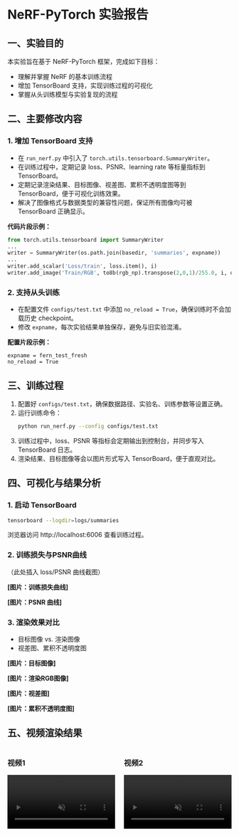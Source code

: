 # NeRF-PyTorch 实验报告

## 一、实验目的

本实验旨在基于 NeRF-PyTorch 框架，完成如下目标：
- 理解并掌握 NeRF 的基本训练流程
- 增加 TensorBoard 支持，实现训练过程的可视化
- 掌握从头训练模型与实验复现的流程

## 二、主要修改内容

### 1. 增加 TensorBoard 支持
- 在 `run_nerf.py` 中引入了 `torch.utils.tensorboard.SummaryWriter`。
- 在训练过程中，定期记录 loss、PSNR、learning rate 等标量指标到 TensorBoard。
- 定期记录渲染结果、目标图像、视差图、累积不透明度图等到 TensorBoard，便于可视化训练效果。
- 解决了图像格式与数据类型的兼容性问题，保证所有图像均可被 TensorBoard 正确显示。

**代码片段示例：**
```python
from torch.utils.tensorboard import SummaryWriter
...
writer = SummaryWriter(os.path.join(basedir, 'summaries', expname))
...
writer.add_scalar('Loss/train', loss.item(), i)
writer.add_image('Train/RGB', to8b(rgb_np).transpose(2,0,1)/255.0, i, dataformats='CHW')
```

### 2. 支持从头训练
- 在配置文件 `configs/test.txt` 中添加 `no_reload = True`，确保训练时不会加载历史 checkpoint。
- 修改 `expname`，每次实验结果单独保存，避免与旧实验混淆。

**配置片段示例：**
```
expname = fern_test_fresh
no_reload = True
```

## 三、训练过程

1. 配置好 `configs/test.txt`，确保数据路径、实验名、训练参数等设置正确。
2. 运行训练命令：
   ```bash
   python run_nerf.py --config configs/test.txt
   ```
3. 训练过程中，loss、PSNR 等指标会定期输出到控制台，并同步写入 TensorBoard 日志。
4. 渲染结果、目标图像等会以图片形式写入 TensorBoard，便于直观对比。

## 四、可视化与结果分析

### 1. 启动 TensorBoard
```bash
tensorboard --logdir=logs/summaries
```
浏览器访问 http://localhost:6006 查看训练过程。

### 2. 训练损失与PSNR曲线
（此处插入 loss/PSNR 曲线截图）

**[图片：训练损失曲线]**

**[图片：PSNR 曲线]**

### 3. 渲染效果对比
- 目标图像 vs. 渲染图像
- 视差图、累积不透明度图

**[图片：目标图像]**

**[图片：渲染RGB图像]**

**[图片：视差图]**

**[图片：累积不透明度图]**

## 五、视频渲染结果

<div style="display: flex; justify-content: space-between; width: 100%;">
  <div style="width: 48%;">
    <h3>视频1</h3>
    <video controls width="100%" autoplay muted loop>
      <source src="nerf_results/fern_test_fresh_spiral_200000_disp.mp4" type="video/mp4">
    </video>
  </div>
  <div style="width: 48%;">
    <h3>视频2</h3>
    <video controls width="100%" autoplay muted loop>
      <source src="nerf_results/fern_test_fresh_spiral_200000_rgb.mp4" type="video/mp4">
    </video>
  </div>
</div>